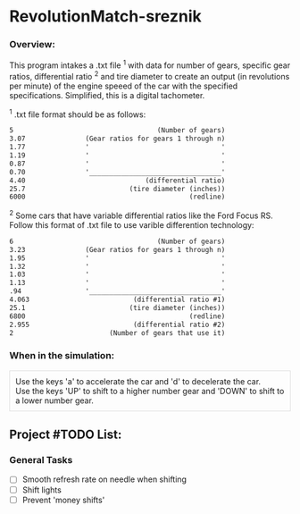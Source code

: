 # RevolutionMatch-sreznik

### Overview:
This program intakes a .txt file <sup>1</sup> with data for number of gears, specific gear ratios, differential ratio <sup>2</sup> and tire diameter to create an output (in revolutions per minute) of the engine speeed of the car with the specified specifications. Simplified, this is a digital tachometer.

<sup>1</sup> .txt file format should be as follows:
```txt
5                                    (Number of gears)
3.07               (Gear ratios for gears 1 through n)
1.77               '                                 '
1.19               '                                 '
0.87               '                                 '
0.70               '_________________________________'
4.40                              (differential ratio)
25.7                          (tire diameter (inches))
6000                                         (redline)
```

<sup>2</sup> Some cars that have variable differential ratios like the Ford Focus RS. Follow this format of .txt file to use varible differention technology:
```txt
6                                    (Number of gears)
3.23               (Gear ratios for gears 1 through n)
1.95               '                                 '
1.32               '                                 '
1.03               '                                 '
1.13               '                                 '
.94                '_________________________________'
4.063                          (differential ratio #1)
25.1                          (tire diameter (inches))
6800                                         (redline)
2.955                          (differential ratio #2)
2                        (Number of gears that use it)
```

### When in the simulation:
<div style="background-color; border: 1.5px solid #ddd; padding: 10px;">
Use the keys 'a' to accelerate the car and 'd' to decelerate the car. <br>
Use the keys 'UP' to shift to a higher number gear and 'DOWN' to shift to a lower number gear.</div>

## Project #TODO List:
### General Tasks
- [ ] Smooth refresh rate on needle when shifting
- [ ] Shift lights
- [ ] Prevent 'money shifts'